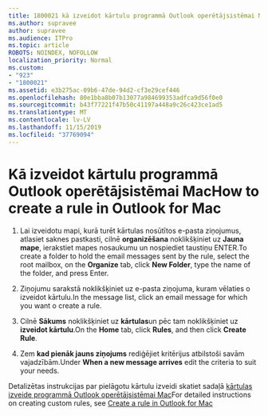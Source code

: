 ```yaml
---
title: 1800021 kā izveidot kārtulu programmā Outlook operētājsistēmai Mac
ms.author: supravee
author: supravee
ms.audience: ITPro
ms.topic: article
ROBOTS: NOINDEX, NOFOLLOW
localization_priority: Normal
ms.custom:
- "923"
- "1800021"
ms.assetid: e3b275ac-09b6-47de-94d2-cf3e29cef446
ms.openlocfilehash: 80e1bba8b07b13077a984699353adfca9d56f0e0
ms.sourcegitcommit: b43f77221f47b50c41197a448a9c26c423ce1ad5
ms.translationtype: MT
ms.contentlocale: lv-LV
ms.lasthandoff: 11/15/2019
ms.locfileid: "37769094"
---
```

# <a name="how-to-create-a-rule-in-outlook-for-mac"></a><span data-ttu-id="6a121-102">Kā izveidot kārtulu programmā Outlook operētājsistēmai Mac</span><span class="sxs-lookup"><span data-stu-id="6a121-102">How to create a rule in Outlook for Mac</span></span>

1. <span data-ttu-id="6a121-103">Lai izveidotu mapi, kurā turēt kārtulas nosūtītos e-pasta ziņojumus, atlasiet saknes pastkasti, cilnē **organizēšana** noklikšķiniet uz **Jauna mape**, ierakstiet mapes nosaukumu un nospiediet taustiņu ENTER.</span><span class="sxs-lookup"><span data-stu-id="6a121-103">To create a folder to hold the email messages sent by the rule, select the root mailbox, on the **Organize** tab, click **New Folder**, type the name of the folder, and press Enter.</span></span>

2. <span data-ttu-id="6a121-104">Ziņojumu sarakstā noklikšķiniet uz e-pasta ziņojuma, kuram vēlaties o izveidot kārtulu.</span><span class="sxs-lookup"><span data-stu-id="6a121-104">In the message list, click an email message for which you want o create a rule.</span></span>

3. <span data-ttu-id="6a121-105">Cilnē **Sākums** noklikšķiniet uz **kārtulas**un pēc tam noklikšķiniet uz **izveidot kārtulu**.</span><span class="sxs-lookup"><span data-stu-id="6a121-105">On the **Home** tab, click **Rules**, and then click **Create Rule**.</span></span>

4. <span data-ttu-id="6a121-106">Zem **kad pienāk jauns ziņojums** rediģējiet kritērijus atbilstoši savām vajadzībām.</span><span class="sxs-lookup"><span data-stu-id="6a121-106">Under **When a new message arrives** edit the criteria to suit your needs.</span></span> 

<span data-ttu-id="6a121-107">Detalizētas instrukcijas par pielāgotu kārtulu izveidi skatiet sadaļā [kārtulas izveide programmā Outlook operētājsistēmai Mac](https://aka.ms/AA1uy0v)</span><span class="sxs-lookup"><span data-stu-id="6a121-107">For detailed instructions on creating custom rules, see [Create a rule in Outlook for Mac](https://aka.ms/AA1uy0v)</span></span>
  